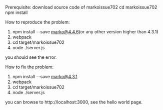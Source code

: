 Prerequisite:
  download source code of markoissue702
  cd markoissue702
  npm install


How to reproduce the problem:

  1) npm install --save marko@4.4.6(or any other version higher than 4.3.1)
  2) webpack
  3) cd target/markoissue702
  4) node ./server.js

  you should see the error.


How to fix the problem:
  1) npm install --save marko@4.3.1
  2) webpack
  3) cd target/markoissue702
  4) node ./server.js

  you can browse to http://localhost:3000, see the hello world page.
